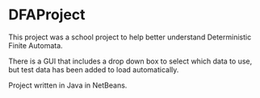 # DFAProject
This project was a school project to help better understand Deterministic Finite Automata. 

There is a GUI that includes a drop down box to select which data to use, but test data has been added to load automatically.

Project written in Java in NetBeans.

